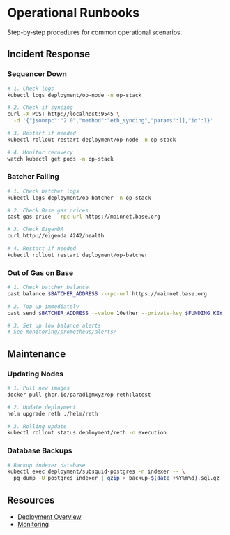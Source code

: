 # Operational Runbooks

Step-by-step procedures for common operational scenarios.

## Incident Response

### Sequencer Down

```bash
# 1. Check logs
kubectl logs deployment/op-node -n op-stack

# 2. Check if syncing
curl -X POST http://localhost:9545 \
  -d '{"jsonrpc":"2.0","method":"eth_syncing","params":[],"id":1}'

# 3. Restart if needed
kubectl rollout restart deployment/op-node -n op-stack

# 4. Monitor recovery
watch kubectl get pods -n op-stack
```

### Batcher Failing

```bash
# 1. Check batcher logs
kubectl logs deployment/op-batcher -n op-stack

# 2. Check Base gas prices
cast gas-price --rpc-url https://mainnet.base.org

# 3. Check EigenDA
curl http://eigenda:4242/health

# 4. Restart if needed
kubectl rollout restart deployment/op-batcher
```

### Out of Gas on Base

```bash
# 1. Check batcher balance
cast balance $BATCHER_ADDRESS --rpc-url https://mainnet.base.org

# 2. Top up immediately
cast send $BATCHER_ADDRESS --value 10ether --private-key $FUNDING_KEY

# 3. Set up low balance alerts
# See monitoring/prometheus/alerts/
```

## Maintenance

### Updating Nodes

```bash
# 1. Pull new images
docker pull ghcr.io/paradigmxyz/op-reth:latest

# 2. Update deployment
helm upgrade reth ./helm/reth

# 3. Rolling update
kubectl rollout status deployment/reth -n execution
```

### Database Backups

```bash
# Backup indexer database
kubectl exec deployment/subsquid-postgres -n indexer -- \
  pg_dump -U postgres indexer | gzip > backup-$(date +%Y%m%d).sql.gz
```

## Resources

- [Deployment Overview](./overview.md)
- [Monitoring](./monitoring.md)


